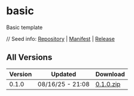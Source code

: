 # basic

Basic template

// Seed info: [Repository](https://github.com/siriusmart/vg-template-basic) | [Manifest](https://raw.githubusercontent.com/siriusmart/vg-template-basic/refs/heads/master/template.json) | [Release](https://github.com/siriusmart/vg-template-basic/archive/refs/heads/master.zip)

## All Versions

|Version|Updated|Download|
|---|---|---|
|0.1.0|08/16/25 - 21:08|[0.1.0.zip](./releases/0.1.0.zip)|